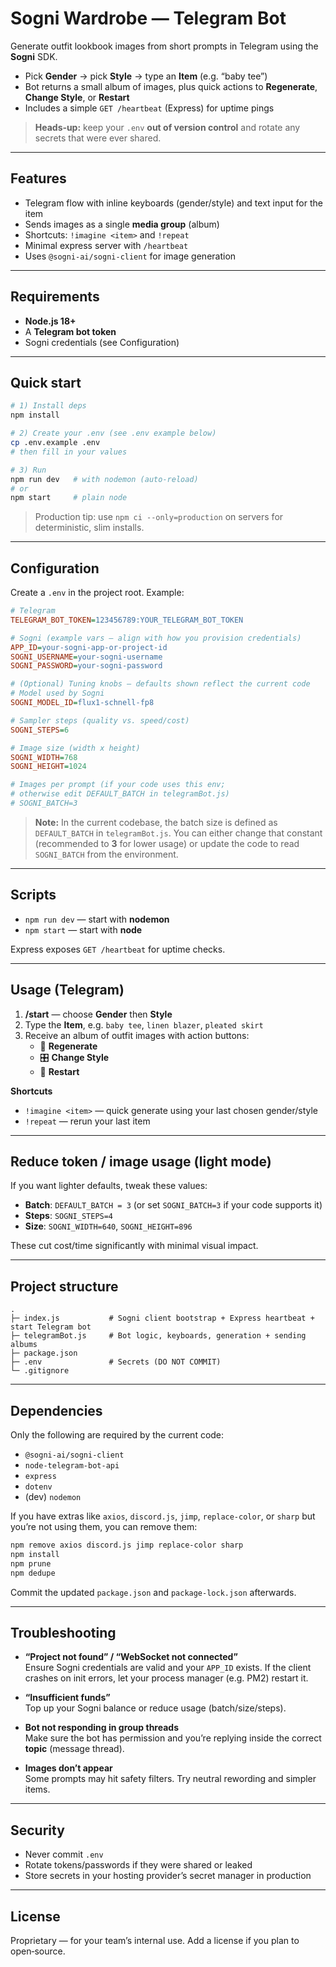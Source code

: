 # Sogni Wardrobe — Telegram Bot

Generate outfit lookbook images from short prompts in Telegram using the **Sogni** SDK.

- Pick **Gender** → pick **Style** → type an **Item** (e.g. “baby tee”)
- Bot returns a small album of images, plus quick actions to **Regenerate**, **Change Style**, or **Restart**
- Includes a simple `GET /heartbeat` (Express) for uptime pings

> **Heads‑up:** keep your `.env` **out of version control** and rotate any secrets that were ever shared.

---

## Features

- Telegram flow with inline keyboards (gender/style) and text input for the item
- Sends images as a single **media group** (album)
- Shortcuts: `!imagine <item>` and `!repeat`
- Minimal express server with `/heartbeat`
- Uses `@sogni-ai/sogni-client` for image generation

---

## Requirements

- **Node.js 18+**
- A **Telegram bot token**
- Sogni credentials (see Configuration)

---

## Quick start

```bash
# 1) Install deps
npm install

# 2) Create your .env (see .env example below)
cp .env.example .env
# then fill in your values

# 3) Run
npm run dev   # with nodemon (auto-reload)
# or
npm start     # plain node
```

> Production tip: use `npm ci --only=production` on servers for deterministic, slim installs.

---

## Configuration

Create a `.env` in the project root. Example:

```ini
# Telegram
TELEGRAM_BOT_TOKEN=123456789:YOUR_TELEGRAM_BOT_TOKEN

# Sogni (example vars — align with how you provision credentials)
APP_ID=your-sogni-app-or-project-id
SOGNI_USERNAME=your-sogni-username
SOGNI_PASSWORD=your-sogni-password

# (Optional) Tuning knobs — defaults shown reflect the current code
# Model used by Sogni
SOGNI_MODEL_ID=flux1-schnell-fp8

# Sampler steps (quality vs. speed/cost)
SOGNI_STEPS=6

# Image size (width x height)
SOGNI_WIDTH=768
SOGNI_HEIGHT=1024

# Images per prompt (if your code uses this env;
# otherwise edit DEFAULT_BATCH in telegramBot.js)
# SOGNI_BATCH=3
```

> **Note:** In the current codebase, the batch size is defined as `DEFAULT_BATCH` in `telegramBot.js`. You can either change that constant (recommended to **3** for lower usage) or update the code to read `SOGNI_BATCH` from the environment.

---

## Scripts

- `npm run dev` — start with **nodemon**
- `npm start` — start with **node**

Express exposes `GET /heartbeat` for uptime checks.

---

## Usage (Telegram)

1. **/start** — choose **Gender** then **Style**  
2. Type the **Item**, e.g. `baby tee`, `linen blazer`, `pleated skirt`
3. Receive an album of outfit images with action buttons:
   - 🔁 **Regenerate**
   - 🎛 **Change Style**
   - 🔄 **Restart**

**Shortcuts**
- `!imagine <item>` — quick generate using your last chosen gender/style
- `!repeat` — rerun your last item

---

## Reduce token / image usage (light mode)

If you want lighter defaults, tweak these values:

- **Batch**: `DEFAULT_BATCH = 3` (or set `SOGNI_BATCH=3` if your code supports it)
- **Steps**: `SOGNI_STEPS=4`
- **Size**: `SOGNI_WIDTH=640`, `SOGNI_HEIGHT=896`

These cut cost/time significantly with minimal visual impact.

---

## Project structure

```
.
├─ index.js           # Sogni client bootstrap + Express heartbeat + start Telegram bot
├─ telegramBot.js     # Bot logic, keyboards, generation + sending albums
├─ package.json
├─ .env               # Secrets (DO NOT COMMIT)
└─ .gitignore
```

---

## Dependencies

Only the following are required by the current code:

- `@sogni-ai/sogni-client`
- `node-telegram-bot-api`
- `express`
- `dotenv`
- (dev) `nodemon`

If you have extras like `axios`, `discord.js`, `jimp`, `replace-color`, or `sharp` but you’re not using them, you can remove them:

```bash
npm remove axios discord.js jimp replace-color sharp
npm install
npm prune
npm dedupe
```

Commit the updated `package.json` and `package-lock.json` afterwards.

---

## Troubleshooting

- **“Project not found” / “WebSocket not connected”**  
  Ensure Sogni credentials are valid and your `APP_ID` exists. If the client crashes on init errors, let your process manager (e.g. PM2) restart it.

- **“Insufficient funds”**  
  Top up your Sogni balance or reduce usage (batch/size/steps).

- **Bot not responding in group threads**  
  Make sure the bot has permission and you’re replying inside the correct **topic** (message thread).

- **Images don’t appear**  
  Some prompts may hit safety filters. Try neutral rewording and simpler items.

---

## Security

- Never commit `.env`
- Rotate tokens/passwords if they were shared or leaked
- Store secrets in your hosting provider’s secret manager in production

---

## License

Proprietary — for your team’s internal use. Add a license if you plan to open‑source.
